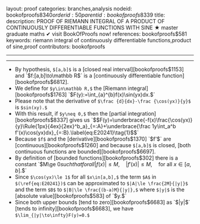 layout: proof
categories: branches,analysis
nodeid: bookofproofs$8340
orderid: 50
parentid: bookofproofs$8339
title: 
description: PROOF OF RIEMANN INTEGRAL OF A PRODUCT OF CONTINUOUSLY DIFFERENTIABLE FUNCTIONS WITH SINE ★ master graduate maths ✔ visit BookOfProofs now!
references: bookofproofs$581
keywords: riemann integral of continuously differentiable functions,product of sine,proof
contributors: bookofproofs

---


---

* By hypothesis, `$[a,b]$` is a [closed real interval][bookofproofs$1153] and `$f:[a,b]\to\mathbb R$` is a [continuously differentiable function][bookofproofs$6812].
* We define for `$y\in\mathbb R,$` the [Riemann integral][bookofproofs$1763]  `$F(y):=\int_{a}^{b}f(x)\sin(yx)dx.$`
* Please note that the derivative of `$\frac {d}{dx}-\frac {\cos(yx)}{y}$` is `$sin(xy).$` 
* With this result, if `$y\neq 0,$` then the [partial integration][bookofproofs$8337] gives us `$$F(y)=\underbrace{-f(x)\frac{\cos(yx)}{y}\Rule{1px}{4ex}{2ex}^b_a}_{=:A}+\underbrace{\frac 1y\int_a^b f'(x)\cos(yx)dx}_{=:B}.\label{eq:E20241}\tag{1}$$`
* Because `$f$` and the [derivative][bookofproofs$1370] `$f'$` are [continuous][bookofproofs$1260] and because `$[a,b]$` is closed, [both continuous functions are bounded][bookofproofs$6697].
* By definition of [bounded functions][bookofproofs$302] there is a constant `$M\ge 0$` such that for all  `$$|f(x)|\le M,\quad |f'(x)|\le M,\quad\text{for all }x\in[a,b].$$`
* Since `$\cos(yx)\le 1$` for all `$x\in[a,b],$` the term `$A$` in `$(\ref{eq:E20241})$` can be approximated to `$|A|\le \frac{2M}{|y|}$` and the term `$B$` to `$|B|\le \frac{(b-a)M}{|y|},$` where `$|y|$` is the [absolute value][bookofproofs$583] of `$y.$`
* Since both upper bounds [tend to zero][bookofproofs$6683] as `$|y|$` [tends to infinity][bookofproofs$6683], we have `$\lim_{|y|\to\infty}F(y)=0.$`
